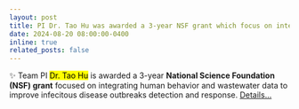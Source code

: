 ```yaml
---
layout: post
title: PI Dr. Tao Hu was awarded a 3-year NSF grant which focus on integrating human behavior and waste water to enhance epidimological modeling.
date: 2024-08-20 08:00:00-0400
inline: true
related_posts: false
---
```


:sparkles: Team PI <mark>Dr. Tao Hu</mark> is awarded a 3-year **National Science Foundation (NSF) grant** focused on integrating human behavior and wastewater data to improve infecitous disease outbreaks detection and response. [Details...](https://www.nsf.gov/awardsearch/showAward?AWD_ID=2421259&HistoricalAwards=false)